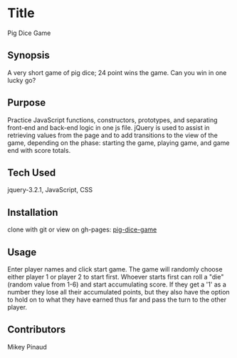 # Title
Pig Dice Game

## Synopsis
A very short game of pig dice; 24 point wins the game. Can you win in one lucky go?

## Purpose
Practice JavaScript functions, constructors, prototypes, and separating front-end and back-end logic in one js file. jQuery is used to assist in retrieving values from the page and to add transitions to the view of the game, depending on the phase: starting the game, playing game, and game end with score totals.

## Tech Used
jquery-3.2.1, JavaScript, CSS

## Installation
clone with git or view on gh-pages: [pig-dice-game](ckjpdx.github.io/pig-dice-game/)

## Usage
Enter player names and click start game. The game will randomly choose either player 1 or player 2 to start first. Whoever starts first can roll a "die" (random value from 1-6) and start accumulating score. If they get a '1' as a number they lose all their accumulated points, but they also have the option to hold on to what they have earned thus far and pass the turn to the other player.

## Contributors
Mikey Pinaud
